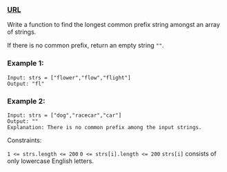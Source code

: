 ### [URL](https://leetcode.com/problems/longest-common-prefix/description/)

Write a function to find the longest common prefix string amongst an array of strings.

If there is no common prefix, return an empty string `""`.

### Example 1:

    Input: strs = ["flower","flow","flight"]
    Output: "fl"

### Example 2:

    Input: strs = ["dog","racecar","car"]
    Output: ""
    Explanation: There is no common prefix among the input strings.

Constraints:

`1 <= strs.length <= 200`
`0 <= strs[i].length <= 200`
`strs[i]` consists of only lowercase English letters.
